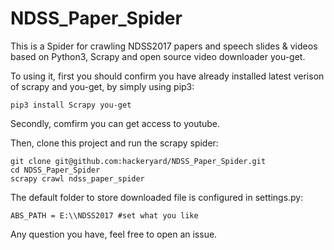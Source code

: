 # NDSS_Paper_Spider
This is a Spider for crawling NDSS2017 papers and speech slides &amp; videos based on Python3, Scrapy and open source video downloader you-get.

To using it, first you should confirm you have already installed latest verison of scrapy and you-get, by simply using pip3:
```
pip3 install Scrapy you-get
```

Secondly, comfirm you can get access to youtube.

Then, clone this project and run the scrapy spider:
```
git clone git@github.com:hackeryard/NDSS_Paper_Spider.git
cd NDSS_Paper_Spider
scrapy crawl ndss_paper_spider
```
The default folder to store downloaded file is configured in settings.py:
```
ABS_PATH = E:\\NDSS2017 #set what you like
```

Any question you have, feel free to open an issue.
